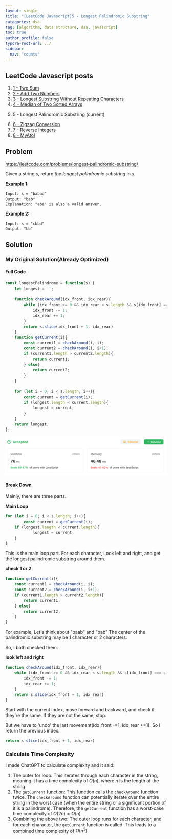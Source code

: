 ```yaml
---
layout: single
title: "[LeetCode Javascript]5 - Longest Palindromic Substring"
categories: dsa
tag: [algorithm, data structure, dsa, javascript]
toc: true
author_profile: false
typora-root-url: ../
sidebar:
  nav: "counts"
---
```


<nav class="cods"><h2>LeetCode Javascript posts</h2><ol><li><a href="/dsa/LeetCode_Javascript~1_-_Two_Sum">1 - Two Sum</a></li><li><a href="/dsa/LeetCode_Javascript~2_-_Add_Two_Numbers">2 - Add Two Numbers</a></li><li><a href="/dsa/LeetCode_Javascript~3_-_Longest_Substring_Without_Repeating_Characters">3 - Longest Substring Without Repeating Characters</a></li><li><a href="/dsa/LeetCode_Javascript~4_-_Median_of_Two_Sorted_Arrays">4 - Median of Two Sorted Arrays</a></li><li><p>5 - Longest Palindromic Substring (current)</p></li><li><a href="/dsa/LeetCode_Javascript~6_-_Zigzag_Conversion">6 - Zigzag Conversion</a></li><li><a href="/dsa/LeetCode_Javascript~7_-_Reverse_Integers">7 - Reverse Integers</a></li><li><a href="/dsa/LeetCode_Javascript~8_-_MyAtoI">8 - MyAtoI</a></li></ol></nav>


## Problem

https://leetcode.com/problems/longest-palindromic-substring/

Given a string `s`, return *the longest* *palindromic substring* in `s`.

**Example 1:**

```
Input: s = "babad"
Output: "bab"
Explanation: "aba" is also a valid answer.
```

**Example 2:**

```
Input: s = "cbbd"
Output: "bb"
```

## Solution

### My Original Solution(Already Optimized)

#### Full Code

```javascript
const longestPalindrome = function(s) {
    let longest = '';

    function checkAround(idx_front, idx_rear){
        while (idx_front >= 0 && idx_rear < s.length && s[idx_front] === s[idx_rear]){
            idx_front -= 1;
            idx_rear += 1;
        }
        return s.slice(idx_front + 1, idx_rear)
    }
    function getCurrent(i){
        const current1 = checkAround(i, i);
        const current2 = checkAround(i, i+1);
        if (current1.length > current2.length){
            return current1;
        } else{
            return current2;
        }
    }

    for (let i = 0; i < s.length; i++){
        const current = getCurrent(i);
        if (longest.length < current.length){
            longest = current;
        }
    }
    return longest;
};
```

![image-20230804142132971](/images/typora/image-20230804142132971.png)

#### Break Down

Mainly, there are three parts.

**Main Loop**

```javascript
for (let i = 0; i < s.length; i++){
		const current = getCurrent(i);
  	if (longest.length < current.length){
    		longest = current;
    }
}
```

This is the main loop part. For each character, Look left and right, and get the longest palindromic substring around them.

**check 1 or 2**

```javascript
function getCurrent(i){
    const current1 = checkAround(i, i);
    const current2 = checkAround(i, i+1);
    if (current1.length > current2.length){
        return current1;
    } else{
        return current2;
    }
}
```

For example, Let's think about "baab" and "bab"
The center of the palindromic substring may be 1 character or 2 characters.

So, I both checked them.

**look left and right**

```javascript
function checkAround(idx_front, idx_rear){
    while (idx_front >= 0 && idx_rear < s.length && s[idx_front] === s[idx_rear]){
        idx_front -= 1;
        idx_rear += 1;
    }
    return s.slice(idx_front + 1, idx_rear)
}
```

Start with the current index, move forward and backward, and check if they're the same.
If they are not the same, stop.

But we have to 'undo' the last movement(idx_front -=1, idx_rear +=1). 
So I return the previous index.

```javascript
return s.slice(idx_front + 1, idx_rear)
```

### Calculate Time Complexity

I made ChatGPT to calculate complexity and It said:

1. The outer for loop: This iterates through each character in the string, meaning it has a time complexity of $O(n)$, where $n$ is the length of the string.
2. The `getCurrent` function: This function calls the `checkAround` function twice. The `checkAround` function can potentially iterate over the entire string in the worst case (when the entire string or a significant portion of it is a palindrome). Therefore, the `getCurrent` function has a worst-case time complexity of $O(2n) = O(n)$
3. Combining the above two: The outer loop runs for each character, and for each character, the `getCurrent` function is called. This leads to a combined time complexity of $O(n^2)$

